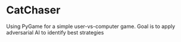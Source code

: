 # CatChaser
Using PyGame for a simple user-vs-computer game. Goal is to apply adversarial AI to identify best strategies
